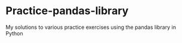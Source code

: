# Practice-pandas-library
My solutions to various practice exercises using the pandas library in Python
